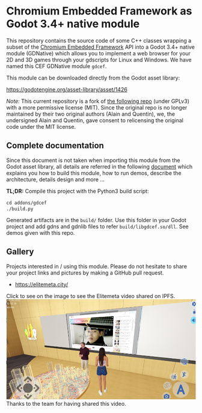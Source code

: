 # Chromium Embedded Framework as Godot 3.4+ native module

This repository contains the source code of some C++ classes wrapping a subset
of the [Chromium Embedded Framework](https://bitbucket.org/chromiumembedded/cef/wiki/Home)
API into a Godot 3.4+ native module (GDNative) which allows you to
implement a web browser for your 2D and 3D games through your gdscripts for
Linux and Windows. We have named this CEF GDNative module `gdcef`.

This module can be downloaded directly from the Godot asset library:

https://godotengine.org/asset-library/asset/1426

*Note:* This current repository is a fork of [the following
repo](https://github.com/stigmee/gdnative-cef) (under GPLv3) with a more
permissive license (MIT). Since the original repo is no longer maintained
by their two original authors (Alain and Quentin), we, the undersigned Alain
and Quentin, gave consent to relicensing the original code under the
MIT license.

## Complete documentation

Since this document is not taken when importing this module from the Godot asset
library, all details are referred in the following
[document](addons/gdcef/doc/README.md) which explains you how to build
this module, how to run demos, describe the architecture, details design and
more ...

**TL;DR:** Compile this project with the Python3 build script:
```
cd addons/gdcef
./build.py
```

Generated artifacts are in the `build/` folder. Use this folder in your Godot
project and add gdns and gdnlib files to refer `build/libgdcef.so/dll`. See
demos given with this repo.

## Gallery

Projects interested in / using this module. Please do not hesitate to share your
project links and pictures by making a GitHub pull request.

- https://elitemeta.city/

Click to see on the image to see the Elitemeta video shared on IPFS.
[![elitemeta](addons/gdcef/doc/gallery/elitemeta.jpg)](https://ipfs.io/ipfs/QmaL7NY5qs3AtAdcX8vFhqaHwJeTMKfP3PbzcHZBLmo1QQ?filename=elitemeta_0.mp4)
Thanks to the team for having shared this video.

